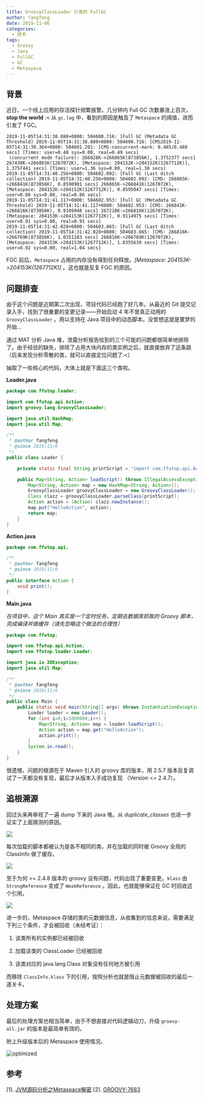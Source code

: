 ```yaml
---
title: GroovyClassLoader 引发的 FullGC
author: fangfeng
date: 2019-11-06
categories:
  - 技术
tags:
  - Groovy
  - Java
  - FullGC
  - GC
  - Metaspace
---
```


## 背景

近日，一个线上应用的存活探针频繁报警。几分钟内 Full GC 次数暴涨上百次，**stop the world** :< 从 `gc.log` 中，看到的原因是触及了 `Metaspace` 的阈值，进而引发了 FGC。

```plain
2019-11-05T14:31:38.880+0800: 504600.716: [Full GC (Metadata GC Threshold) 2019-11-05T14:31:38.880+0800: 504600.716: [CMS2019-11-05T14:31:39.364+0800: 504601.201: [CMS-concurrent-mark: 0.485/0.488 secs] [Times: user=0.48 sys=0.00, real=0.49 secs]
 (concurrent mode failure): 266828K->266865K(873856K), 1.3752377 secs] 267430K->266865K(1267072K), [Metaspace: 204152K->204152K(1267712K)], 1.3757441 secs] [Times: user=1.36 sys=0.00, real=1.38 secs]
2019-11-05T14:31:40.256+0800: 504602.092: [Full GC (Last ditch collection) 2019-11-05T14:31:40.256+0800: 504602.092: [CMS: 266865K->266841K(873856K), 0.8590901 secs] 266865K->266841K(1267072K), [Metaspace: 204152K->204152K(1267712K)], 0.8595047 secs] [Times: user=0.86 sys=0.00, real=0.86 secs]
2019-11-05T14:31:41.117+0800: 504602.953: [Full GC (Metadata GC Threshold) 2019-11-05T14:31:41.117+0800: 504602.953: [CMS: 266841K->266816K(873856K), 0.9109948 secs] 267218K->266816K(1267072K), [Metaspace: 204153K->204153K(1267712K)], 0.9114975 secs] [Times: user=0.91 sys=0.00, real=0.91 secs]
2019-11-05T14:31:42.028+0800: 504603.865: [Full GC (Last ditch collection) 2019-11-05T14:31:42.028+0800: 504603.865: [CMS: 266816K->266769K(873856K), 1.0351283 secs] 266816K->266769K(1267072K), [Metaspace: 204153K->204153K(1267712K)], 1.0355630 secs] [Times: user=0.92 sys=0.00, real=1.04 secs]
```

FGC 前后，`Metaspace` 占用的内存没有得到任何释放。*[Metaspace: 204153K->204153K(1267712K)]* 。这也就是反复 FGC 的原因。

<!--more-->

## 问题排查

由于这个问题是近期第二次出现，项目代码已经跑了好几年。从最近的 Git 提交记录入手，找到了很重要的变更记录——开始启动 4 年不曾真正动用的 `GroovyClassLoader` 。用以支持在 Java 项目中的动态脚本。没曾想这就是噩梦的开始...

通过 MAT 分析 Java 堆，泄露分析报告给到的三个可能的问题都很简单地排除了。由于经验的缺失，排除了占用大块内存的类实例之后，就直接放弃了这条路（后来发现分析零散的类，就可以直接定位问题了:<）

抽取了一些核心的代码，大体上就是下面这三个类啦。

**Loader.java**

```java
package com.ffutop.loader;

import com.ffutop.api.Action;
import groovy.lang.GroovyClassLoader;

import java.util.HashMap;
import java.util.Map;

/**
 * @author fangfeng
 * @since 2019/11/6
 */
public class Loader {

    private static final String printScript = "import com.ffutop.api.Action; public class HelloAction implements Action { public void print() { System.out.println(\"Hello, World.\"); }}";

    public Map<String, Action> loadScript() throws IllegalAccessException, InstantiationException {
        Map<String, Action> map = new HashMap<String, Action>();
        GroovyClassLoader groovyClassLoader = new GroovyClassLoader();
        Class clazz = groovyClassLoader.parseClass(printScript);
        Action action = (Action) clazz.newInstance();
        map.put("HelloAction", action);
        return map;
    }
}
```

**Action.java**

```java
package com.ffutop.api;

/**
 * @author fangfeng
 * @since 2019/11/6
 */
public interface Action {
    void print();
}
```

**Main.java**

*在项目中，这个 Main 其实是一个定时任务，定期去数据库抓取的 Groovy 脚本，完成编译并做缓存（请先忽略这个做法的合理性）*

```java
package com.ffutop;

import com.ffutop.api.Action;
import com.ffutop.loader.Loader;

import java.io.IOException;
import java.util.Map;

/**
 * @author fangfeng
 * @since 2019/11/6
 */
public class Main {
    public static void main(String[] args) throws InstantiationException, IllegalAccessException, IOException {
        Loader loader = new Loader();
        for (int i=0;i<1000000;i++) {
            Map<String, Action> map = loader.loadScript();
            Action action = map.get("HelloAction");
            action.print();
        }
        System.in.read();
    }
}
```

很遗憾，问题的根源在于 Maven 引入的 groovy 库的版本，用 2.5.7 版本反复调试了一天都没有复现，最后才从版本入手成功复现 （Version <= 2.4.7）。

## 追根溯源

回过头来再审视了一遍 dump 下来的 Java 堆。从 *duplicate_classes* 也进一步证实了上面猜测的原因。

![](https://img.ffutop.com/11FB209B-8635-4ACC-8812-A0BA6133376F.png)

每次加载的脚本都被认为是各不相同的类，并在加载的同时被 Groovy 全局的 ClassInfo 做了缓存。

![](https://img.ffutop.com/FB6CA0BF-992E-4199-BF57-35C31D6D3C51.png)

至于为何 >= 2.4.8 版本的 groovy 没有问题，代码出现了重要变更。`klass` 由 `StrongReference` 变成了 `WeakReference` 。因此，也就能够保证在 GC 时回收这个引用。

![](https://img.ffutop.com/9F91AA9F-BAB4-47C3-B8CE-DC8AFEE5480A.png)

进一步的，Metaspace 存储的类的元数据信息，从收集到的信息来说，需要满足下列三个条件，才会被回收（未经考证）：

1. 该类所有的实例都已经被回收

2. 加载该类的 ClassLoader 已经被回收

3. 该类对应的 java.lang.Class 对象没有任何地方被引用

而移除 `ClassInfo.klass` 下的引用，按照分析也就是阻止元数据被回收的最后一道关卡。

## 处理方案

最后的处理方案也相当简单，由于不想直接对代码逻辑动刀，升级 `groovy-all.jar` 的版本是最简单有效的。

附上升级版本后的 Metaspace 使用情况。

![optimized](https://img.ffutop.com/944505AE-582A-4D25-80CC-F008E5DD1ECF.png)

## 参考

\[1\]. [JVM源码分析之Metaspace解密](https://lovestblog.cn/blog/2016/10/29/metaspace/)
\[2\]. [GROOVY-7683](https://issues.apache.org/jira/browse/GROOVY-7683?focusedCommentId=15066871&page=com.atlassian.jira.plugin.system.issuetabpanels%3Acomment-tabpanel#comment-15066871)

